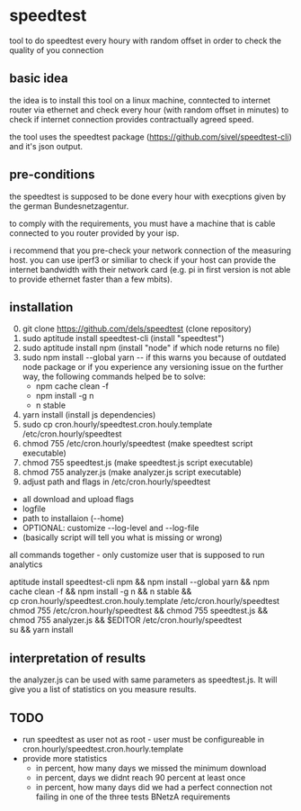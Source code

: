 # speedtest

tool to do speedtest every houry with random offset in order to check the quality of you connection

## basic idea
the idea is to install this tool on a linux machine, conntected to internet router via ethernet and check every hour (with random offset in minutes) to check if internet connection provides contractually agreed speed.

the tool uses the speedtest package (https://github.com/sivel/speedtest-cli) and it's json output. 

## pre-conditions

the speedtest is supposed to be done every hour with execptions given by the german Bundesnetzagentur.

to comply with the requirements, you must have a machine that is cable connected to you router provided by your isp. 

i recommend that you pre-check your network connection of the measuring host. you can use iperf3 or similiar to check if your host can provide the internet bandwidth with their network card (e.g. pi in first version is not able to provide ethernet faster than a few mbits).

## installation

0. git clone https://github.com/dels/speedtest (clone repository)
1. sudo aptitude install speedtest-cli (install "speedtest")
2. sudo aptitude install npm (install "node" if which node returns no file)
3. sudo npm install --global yarn
   -- if this warns you because of outdated node package or if you experience any versioning issue on the further way, the following commands helped be to solve:
   - npm cache clean -f
   - npm install -g n
   - n stable
4. yarn install (install js dependencies)
5. sudo cp cron.hourly/speedtest.cron.houly.template  /etc/cron.hourly/speedtest
7. chmod 755 /etc/cron.hourly/speedtest (make speedtest script executable)
8. chmod 755 speedtest.js (make speedtest.js script executable)
9. chmod 755 analyzer.js (make analyzer.js script executable) 
10. adjust path and flags in /etc/cron.hourly/speedtest
   - all download and upload flags
   - logfile
   - path to installaion (--home)
   - OPTIONAL: customize --log-level and --log-file
   - (basically script will tell you what is missing or wrong)

all commands together - only customize user that is supposed to run analytics

aptitude install speedtest-cli npm &&  npm install --global yarn &&  npm cache clean -f && npm install -g n &&  n stable && \
 cp cron.hourly/speedtest.cron.houly.template  /etc/cron.hourly/speedtest \
 chmod 755 /etc/cron.hourly/speedtest && chmod 755 speedtest.js && chmod 755 analyzer.js && $EDITOR /etc/cron.hourly/speedtest \
su <your user> && yarn install

## interpretation of results

the analyzer.js can be used with same parameters as speedtest.js. It will give you a list of statistics on you measure results.

## TODO

- run speedtest as user not as root - user must be configureable in cron.hourly/speedtest.cron.hourly.template
- provide more statistics
  - in percent, how many days we missed the minimum download
  - in percent, days we didnt reach 90 percent at least once
  - in percent, how many days did we had a perfect connection not failing in one of the three tests BNetzA requirements


